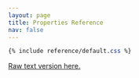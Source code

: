 ```yaml
---
layout: page
title: Properties Reference
nav: false
---
```


```css
{% include reference/default.css %}
```

[Raw text version here.](https://github.com/BD103/Replit-Theming/blob/main/_includes/reference/default.css)

